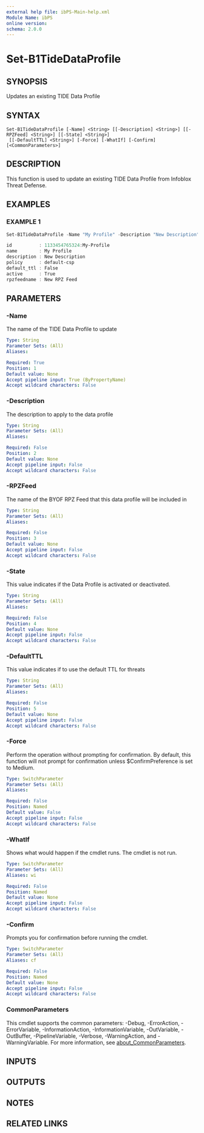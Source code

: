 ```yaml
---
external help file: ibPS-Main-help.xml
Module Name: ibPS
online version:
schema: 2.0.0
---
```


# Set-B1TideDataProfile

## SYNOPSIS
Updates an existing TIDE Data Profile

## SYNTAX

```
Set-B1TideDataProfile [-Name] <String> [[-Description] <String>] [[-RPZFeed] <String>] [[-State] <String>]
 [[-DefaultTTL] <String>] [-Force] [-WhatIf] [-Confirm] [<CommonParameters>]
```

## DESCRIPTION
This function is used to update an existing TIDE Data Profile from Infoblox Threat Defense.

## EXAMPLES

### EXAMPLE 1
```powershell
Set-B1TideDataProfile -Name "My Profile" -Description "New Description" -RPZFeed "New RPZ Feed" -Active $true -DefaultTTL $false

id          : 1133454765324:My-Profile
name        : My Profile
description : New Description
policy      : default-csp
default_ttl : False
active      : True
rpzfeedname : New RPZ Feed
```

## PARAMETERS

### -Name
The name of the TIDE Data Profile to update

```yaml
Type: String
Parameter Sets: (All)
Aliases:

Required: True
Position: 1
Default value: None
Accept pipeline input: True (ByPropertyName)
Accept wildcard characters: False
```

### -Description
The description to apply to the data profile

```yaml
Type: String
Parameter Sets: (All)
Aliases:

Required: False
Position: 2
Default value: None
Accept pipeline input: False
Accept wildcard characters: False
```

### -RPZFeed
The name of the BYOF RPZ Feed that this data profile will be included in

```yaml
Type: String
Parameter Sets: (All)
Aliases:

Required: False
Position: 3
Default value: None
Accept pipeline input: False
Accept wildcard characters: False
```

### -State
This value indicates if the Data Profile is activated or deactivated.

```yaml
Type: String
Parameter Sets: (All)
Aliases:

Required: False
Position: 4
Default value: None
Accept pipeline input: False
Accept wildcard characters: False
```

### -DefaultTTL
This value indicates if to use the default TTL for threats

```yaml
Type: String
Parameter Sets: (All)
Aliases:

Required: False
Position: 5
Default value: None
Accept pipeline input: False
Accept wildcard characters: False
```

### -Force
Perform the operation without prompting for confirmation.
By default, this function will not prompt for confirmation unless $ConfirmPreference is set to Medium.

```yaml
Type: SwitchParameter
Parameter Sets: (All)
Aliases:

Required: False
Position: Named
Default value: False
Accept pipeline input: False
Accept wildcard characters: False
```

### -WhatIf
Shows what would happen if the cmdlet runs.
The cmdlet is not run.

```yaml
Type: SwitchParameter
Parameter Sets: (All)
Aliases: wi

Required: False
Position: Named
Default value: None
Accept pipeline input: False
Accept wildcard characters: False
```

### -Confirm
Prompts you for confirmation before running the cmdlet.

```yaml
Type: SwitchParameter
Parameter Sets: (All)
Aliases: cf

Required: False
Position: Named
Default value: None
Accept pipeline input: False
Accept wildcard characters: False
```

### CommonParameters
This cmdlet supports the common parameters: -Debug, -ErrorAction, -ErrorVariable, -InformationAction, -InformationVariable, -OutVariable, -OutBuffer, -PipelineVariable, -Verbose, -WarningAction, and -WarningVariable. For more information, see [about_CommonParameters](http://go.microsoft.com/fwlink/?LinkID=113216).

## INPUTS

## OUTPUTS

## NOTES

## RELATED LINKS
